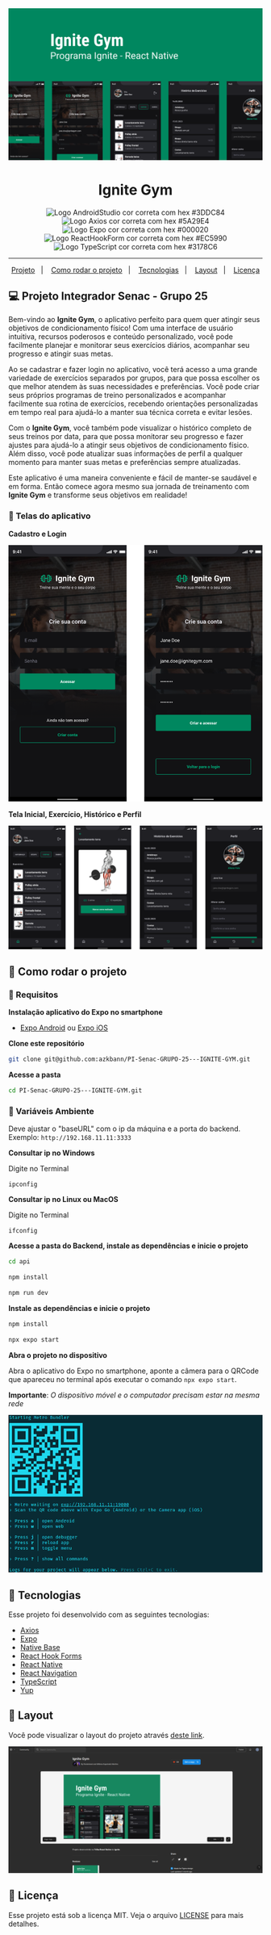 <img src=".github/ignite-gym-capa.png" />

<h1 align="center">
   Ignite Gym
</h1>

<p align="center">
<img src="https://img.shields.io/static/v1?logo=AndroidStudio&logoColor=3DDC84&label=AndroidStudio&message=Android%20Studio&color=3DDC84" alt="Logo AndroidStudio cor correta com hex #3DDC84" />

<img src="https://img.shields.io/static/v1?logo=Axios&logoColor=5A29E4&label=Axios&message=Axios&color=5A29E4" alt="Logo Axios cor correta com hex #5A29E4" />

<img src="https://img.shields.io/static/v1?logo=Expo&logoColor=000020&label=Expo&message=Expo&color=000020" alt="Logo Expo cor correta com hex #000020" />

<img src="https://img.shields.io/static/v1?logo=ReactHookForm&logoColor=EC5990&label=ReactHookForm&message=React%20Hook%20Form&color=EC5990" alt="Logo ReactHookForm cor correta com hex #EC5990" />

<img src="https://img.shields.io/static/v1?logo=TypeScript&logoColor=3178C6&label=TypeScript&message=TypeScript&color=3178C6" alt="Logo TypeScript cor correta com hex #3178C6" />
</p>

---

<p align="center">
  <a href="#-projeto">Projeto</a>&nbsp;&nbsp;&nbsp;|&nbsp;&nbsp;&nbsp;
  <a href="#-como-rodar-o-projeto">Como rodar o projeto</a>&nbsp;&nbsp;&nbsp;|&nbsp;&nbsp;&nbsp;
  <a href="#-tecnologias">Tecnologias</a>&nbsp;&nbsp;&nbsp;|&nbsp;&nbsp;&nbsp;
  <a href="#-layout">Layout</a>&nbsp;&nbsp;&nbsp;|&nbsp;&nbsp;&nbsp;
  <a href="#-licença">Licença</a>
</p>

## 💻 Projeto Integrador Senac - Grupo 25

Bem-vindo ao **Ignite Gym**, o aplicativo perfeito para quem quer atingir seus objetivos de condicionamento físico! Com uma interface de usuário intuitiva, recursos poderosos e conteúdo personalizado, você pode facilmente planejar e monitorar seus exercícios diários, acompanhar seu progresso e atingir suas metas.

Ao se cadastrar e fazer login no aplicativo, você terá acesso a uma grande variedade de exercícios separados por grupos, para que possa escolher os que melhor atendem às suas necessidades e preferências. Você pode criar seus próprios programas de treino personalizados e acompanhar facilmente sua rotina de exercícios, recebendo orientações personalizadas em tempo real para ajudá-lo a manter sua técnica correta e evitar lesões.

Com o **Ignite Gym**, você também pode visualizar o histórico completo de seus treinos por data, para que possa monitorar seu progresso e fazer ajustes para ajudá-lo a atingir seus objetivos de condicionamento físico. Além disso, você pode atualizar suas informações de perfil a qualquer momento para manter suas metas e preferências sempre atualizadas.

Este aplicativo é uma maneira conveniente e fácil de manter-se saudável e em forma. Então comece agora mesmo sua jornada de treinamento com **Ignite Gym** e transforme seus objetivos em realidade!

### 📱 Telas do aplicativo

**Cadastro e Login**

<img src=".github/screen_auth.png" />

**Tela Inicial, Exercício, Histórico e Perfil**

<img src=".github/screen_app.png" />

## 🧭 Como rodar o projeto

### 🚨 Requisitos

**Instalação aplicativo do Expo no smartphone**

- [Expo Android](https://play.google.com/store/apps/details?id=host.exp.exponent&hl=pt_BR&gl=US) ou [Expo iOS](https://apps.apple.com/us/app/expo-go/id982107779)

**Clone este repositório**

```bash
git clone git@github.com:azkbann/PI-Senac-GRUPO-25---IGNITE-GYM.git          
```

**Acesse a pasta**

```bash
cd PI-Senac-GRUPO-25---IGNITE-GYM.git
```

### 🔑 Variáveis Ambiente

Deve ajustar o "baseURL" com o ip da máquina e a porta do backend. Exemplo: `http://192.168.11.11:3333`

**Consultar ip no Windows**

Digite no Terminal

```base
ipconfig
```

**Consultar ip no Linux ou MacOS**

Digite no Terminal

```base
ifconfig
```

**Acesse a pasta do Backend, instale as dependências e inicie o projeto**

```bash
cd api
```

```bash
npm install
```

```bash
npm run dev
```

**Instale as dependências e inicie o projeto**

```bash
npm install
```

```bash
npx expo start
```

**Abra o projeto no dispositivo**

Abra o aplicativo do Expo no smartphone, aponte a câmera para o QRCode que apareceu no terminal após executar o comando `npx expo start`.

**Importante**: _O dispositivo móvel e o computador precisam estar na mesma rede_

<img src=".github/npx-expo-start.png"/>

## 🚀 Tecnologias

Esse projeto foi desenvolvido com as seguintes tecnologias:

- [Axios](https://axios-http.com/ptbr/docs/intro)
- [Expo](https://expo.dev/)
- [Native Base](https://nativebase.io/)
- [React Hook Forms](https://react-hook-form.com/)
- [React Native](https://reactnative.dev/)
- [React Navigation](https://reactnavigation.org/)
- [TypeScript](https://www.typescriptlang.org/pt/)
- [Yup](https://www.npmjs.com/package/yup)

## 🔖 Layout

Você pode visualizar o layout do projeto através [deste link](https://www.figma.com/design/ZmZyo3X1NNs8mBty0UiKo2/P.I-Senac-Ignite-Gym?node-id=904-404&p=f&t=zGSetFlx12hl7iQP-0).

<a href="https://www.figma.com/design/ZmZyo3X1NNs8mBty0UiKo2/P.I-Senac-Ignite-Gym?node-id=904-404&p=f&t=zGSetFlx12hl7iQP-0">
  <img src=".github/ignite-gym-figma.png" />
</a>

## 📝 Licença

Esse projeto está sob a licença MIT. Veja o arquivo [LICENSE](LICENSE) para mais detalhes.
